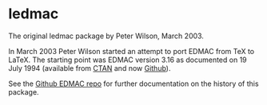 # ledmac
The original ledmac package by Peter Wilson, March 2003.

In March 2003 Peter Wilson started an attempt to port EDMAC
from TeX to LaTeX. The starting point was EDMAC version 3.16 
as documented on 19 July 1994 (available from [CTAN](https://www.ctan.org/pkg/ledmac) 
and now [Github](https://github.com/wujastyk/edmac)).

See the [Github EDMAC repo](https://github.com/wujastyk/edmac/blob/master/README.md) for further documentation on the history of this package.
